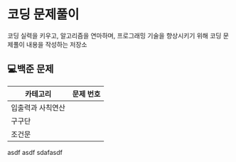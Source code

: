 # 코딩 문제풀이

코딩 실력을 키우고, 알고리즘을 연마하며, 프로그래밍 기술을 향상시키기 위해 코딩 문제풀이 내용을 작성하는 저장소



## 💻백준 문제



| 카테고리 | 문제 번호 |
| --- | --- |
| 입출력과 사칙연산 |  |
| 구구단 |  |
| 조건문 |  |
asdf
asdf
sdafasdf
